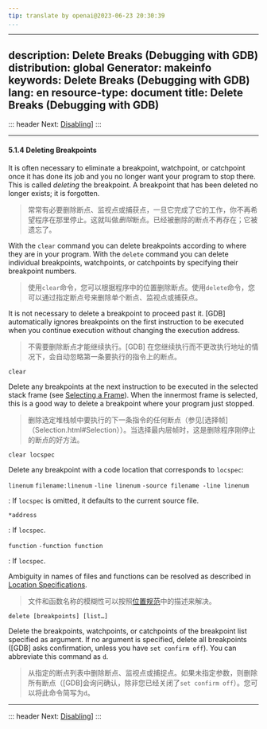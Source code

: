 ```yaml
---
tip: translate by openai@2023-06-23 20:30:39
...
```

---
description: Delete Breaks (Debugging with GDB)
distribution: global
Generator: makeinfo
keywords: Delete Breaks (Debugging with GDB)
lang: en
resource-type: document
title: Delete Breaks (Debugging with GDB)
---
::: header
Next: [Disabling](Disabling.html#Disabling)]
:::

---

#### 5.1.4 Deleting Breakpoints


It is often necessary to eliminate a breakpoint, watchpoint, or catchpoint once it has done its job and you no longer want your program to stop there. This is called *deleting* the breakpoint. A breakpoint that has been deleted no longer exists; it is forgotten.

> 常常有必要删除断点、监视点或捕获点，一旦它完成了它的工作，你不再希望程序在那里停止。这就叫做*删除*断点。已经被删除的断点不再存在；它被遗忘了。


With the `clear` command you can delete breakpoints according to where they are in your program. With the `delete` command you can delete individual breakpoints, watchpoints, or catchpoints by specifying their breakpoint numbers.

> 使用`clear`命令，您可以根据程序中的位置删除断点。使用`delete`命令，您可以通过指定断点号来删除单个断点、监视点或捕获点。


It is not necessary to delete a breakpoint to proceed past it. [GDB] automatically ignores breakpoints on the first instruction to be executed when you continue execution without changing the execution address.

> 不需要删除断点才能继续执行。[GDB] 在您继续执行而不更改执行地址的情况下，会自动忽略第一条要执行的指令上的断点。

`clear`


Delete any breakpoints at the next instruction to be executed in the selected stack frame (see [Selecting a Frame](Selection.html#Selection)). When the innermost frame is selected, this is a good way to delete a breakpoint where your program just stopped.

> 删除选定堆栈帧中要执行的下一条指令的任何断点（参见[选择帧]（Selection.html#Selection））。当选择最内层帧时，这是删除程序刚停止的断点的好方法。

`clear locspec`

Delete any breakpoint with a code location that corresponds to `locspec`:

`linenum`
`filename:linenum`
`-line linenum`
`-source filename -line linenum`

:   If `locspec` is omitted, it defaults to the current source file.

`*address`

:   If `locspec`.

`function`
`-function function`

:   If `locspec`.


Ambiguity in names of files and functions can be resolved as described in [Location Specifications](Location-Specifications.html#Location-Specifications).

> 文件和函数名称的模糊性可以按照[位置规范](Location-Specifications.html#Location-Specifications)中的描述来解决。

`delete [breakpoints] [list…]`


Delete the breakpoints, watchpoints, or catchpoints of the breakpoint list specified as argument. If no argument is specified, delete all breakpoints ([GDB] asks confirmation, unless you have `set confirm off`). You can abbreviate this command as `d`.

> 从指定的断点列表中删除断点、监视点或捕捉点。如果未指定参数，则删除所有断点（[GDB]会询问确认，除非您已经关闭了`set confirm off`）。您可以将此命令简写为`d`。

---

::: header
Next: [Disabling](Disabling.html#Disabling)]
:::
